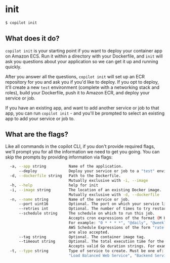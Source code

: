 # init
```bash
$ copilot init
```

## What does it do? 
`copilot init` is your starting point if you want to deploy your container app on Amazon ECS. Run it within a directory with your Dockerfile, and `init` will ask you questions about your application so we can get it up and running quickly. 

After you answer all the questions, `copilot init` will set up an ECR repository for you and ask you if you'd like to deploy. If you opt to deploy, it'll create a new `test` environment (complete with a networking stack and roles), build your Dockerfile, push it to Amazon ECR, and deploy your service or job. 

If you have an existing app, and want to add another service or job to that app, you can run `copilot init` - and you'll be prompted to select an existing app to add your service or job to. 

## What are the flags?

Like all commands in the copilot CLI, if you don't provide required flags, we'll prompt you for all the information we need to get you going. You can skip the prompts by providing information via flags:

```sh
  -a, --app string          Name of the application.
      --deploy              Deploy your service or job to a "test" environment.
  -d, --dockerfile string   Path to the Dockerfile.
                            Mutually exclusive with -i, --image
  -h, --help                help for init
  -i, --image string        The location of an existing Docker image.
                            Mutually exclusive with -d, --dockerfile
  -n, --name string         Name of the service or job.
      --port uint16         Optional. The port on which your service listens.
      --retries int         Optional. The number of times to try restarting the job on a failure.
      --schedule string     The schedule on which to run this job. 
                            Accepts cron expressions of the format (M H DoM M DoW) and schedule definition strings. 
                            For example: "0 * * * *", "@daily", "@weekly", "@every 1h30m".
                            AWS Schedule Expressions of the form "rate(10 minutes)" or "cron(0 12 L * ? 2021)"
                            are also accepted.
      --tag string          Optional. The container image tag.
      --timeout string      Optional. The total execution time for the task, including retries.
                            Accepts valid Go duration strings. For example: "2h", "1h30m", "900s".
  -t, --type string         Type of service to create. Must be one of:
                            "Load Balanced Web Service", "Backend Service", "Scheduled Job"
```